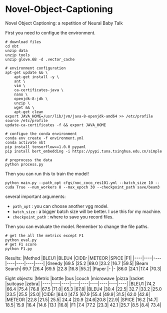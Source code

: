 # Novel-Object-Captioning
Novel Object Captioning: a repetition of Neural Baby Talk

First you need to configue the environment.
```
# download files
cd nbt
unzip data
unzip tools
unzip glove.6B -d .vector_cache

# environment configuration
apt-get update && \
    apt-get install -y \
    ant \
    vim \
    ca-certificates-java \
    nano \
    openjdk-8-jdk \
    unzip \
    wget && \
    apt-get clean
export JAVA_HOME=/usr/lib/jvm/java-8-openjdk-amd64 >> /etc/profile
source /etc/profile
update-ca-certificates -f && export JAVA_HOME

# configue the conda environment
conda env create -f environment.yml
conda activate nbt
pip install tensorflow==1.0.0 pyyaml
pip install bert_embedding -i https://pypi.tuna.tsinghua.edu.cn/simple

# preprocess the data
python process.py
```

Then you can run this to train the model!
```
python main.py --path_opt cfgs/noc_coco_res101.yml --batch_size 10 --cuda True --num_workers 8 --max_epoch 30 --checkpoint_path save/beam3
```
several important arguments:
- `path_opt` : you can choose another vgg model.
- `batch_size` : a bigger batch size will be better. I use this for my machine.
- `checkpoint_path` : where to save you record files.

Then you can evaluate the model. Remenber to change the file paths.
```
# get the all the metrics except F1
python eval.py 
# get F1 score
python F1.py
```

Results:
|Method |BLEU1 |BLEU4 |CIDEr |METEOR |SPICE |F1|
|----|----|----|----|----|----|----|
|Greedy |69.5 |25.2 |69.0 |23.2 |16.7 |59.5|
|Beam Search| 69.7 |26.4 |69.5 |22.8 |16.8 |55.2|
|Paper |- |- |86.0 |24.1 |17.4 |70.3|

Eight objects:
|Metric |bottle |bus |couch |microwave |pizza |racket |suitcase |zebra|
|----|----|----|----|----|----|----|----|----|
|BLEU1 |74.2 |66.4 |75.4 |76.8 |67.5 |71.0| 65.3 |67.8|
|BLEU4 |30.4 |22.5| 32.7 |33.2 |25.0 |23.5 |25.5 |25.0|
|CIDEr |84.0 |47.5 |67.9 |55.4 |49.9| 31.5| 62.0 |42.6|
|METEOR |22.8 |21.5| 25.5| 24.4 |20.9 |24.6|20.8 |22.9|
|SPICE |16.2 |14.7| 18.5| 15.9 |16.4 |14.6 |13.1 |16.8|
|F1 |7.4 |77.2 |23.3| 42.1 |25.7 |8.5 |8.4| 73.4|
